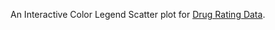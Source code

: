 An Interactive Color Legend Scatter plot for [Drug Rating Data](https://gist.githubusercontent.com/aishwarya8615/4462b7306efe7e44629cb841c892b456/raw/DrugsdataTest.csv).
